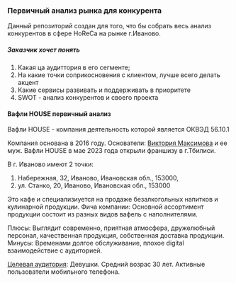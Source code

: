 ### Первичный анализ рынка для конкурента  

Данный репозиторий создан для того, что бы собрать весь анализ конкурентов в сфере HoReCa на рынке г.Иваново. 

##### Заказчик хочет понять 
1. Какая ца аудиттория в его сегменте;
2. На какие точки соприкосновения с клиентом, лучше всего делать акцент
3. Какие сервисы развивать и поддерживать в приоритете
4. SWOT - анализ конкурентов и своего проекта


#### Вафли HOUSE первичный анализ
Вафли HOUSE - компания деятельность которой является ОКВЭД 56.10.1 

Компания основана в 2016 году. Основатели: [Виктория Максимова](https://vk.com/id33109769) и ее муж.
Вафли HOUSE в мае 2023 года открыли франшизу в г.Тбилиси.  


В г. Иваново имеют 2 точки: 
1. Набережная, 32, Иваново, Ивановская обл., 153000, 
2. ул. Станко, 20, Иваново, Ивановская обл., 153000

Это кафе и специализиуется на продаже безалкогольных напитков и кулинарной продукции.
Фича компании: Основной ассортимент продукции состоит из разных видов вафель с наполнителями.

Плюсы: Выглядит современно, приятная атмосфера, дружелюбный персонал, качественная продукция, собственная доставка продукции. 
Минусы: Временами долгое обслуживание, плохое digital взаимодействие с аудиторией. 

[Целевая аудитория]((https://app.powerbi.com/view?r=eyJrIjoiMzJjOTFjNGItMDRiMS00OTQ1LWJhMmItYWY1MzEyYmFkMzU1IiwidCI6IjZhNGRlZTAxLWMzZjUtNGQ0Yi1iZGQyLTllMWYxNDgyYWM1ZCIsImMiOjl9&pageName=ReportSectioncecb244b3c848b09537f)): Девушки. Средний возрас 30 лет. Активные пользователи мобильного телефона. 




